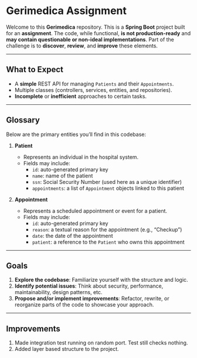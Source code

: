 # Gerimedica Assignment

Welcome to this **Gerimedica** repository. This is a **Spring Boot** project built for an **assignment**. The code, while functional, **is not production-ready** and **may contain questionable or non-ideal implementations**. Part of the challenge is to **discover**, **review**, and **improve** these elements.

---

## What to Expect

- A **simple** REST API for managing `Patients` and their `Appointments`.
- Multiple classes (controllers, services, entities, and repositories).
- **Incomplete** or **inefficient** approaches to certain tasks.

---

## Glossary

Below are the primary entities you’ll find in this codebase:

1. **Patient**
    - Represents an individual in the hospital system.
    - Fields may include:
        - `id`: auto-generated primary key
        - `name`: name of the patient
        - `ssn`: Social Security Number (used here as a unique identifier)
        - `appointments`: a list of `Appointment` objects linked to this patient

2. **Appointment**
    - Represents a scheduled appointment or event for a patient.
    - Fields may include:
        - `id`: auto-generated primary key
        - `reason`: a textual reason for the appointment (e.g., “Checkup”)
        - `date`: the date of the appointment
        - `patient`: a reference to the `Patient` who owns this appointment

---

## Goals

1. **Explore the codebase**: Familiarize yourself with the structure and logic.
2. **Identify potential issues**: Think about security, performance, maintainability, design patterns, etc.
3. **Propose and/or implement improvements**: Refactor, rewrite, or reorganize parts of the code to showcase your approach.

---
## Improvements
1. Made integration test running on random port. Test still checks nothing.
2. Added layer based structure to the project.
